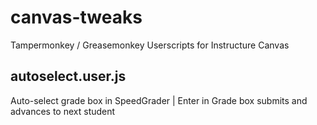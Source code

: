 # canvas-tweaks
Tampermonkey / Greasemonkey Userscripts for Instructure Canvas

## autoselect.user.js
Auto-select grade box in SpeedGrader | Enter in Grade box submits and advances to next student